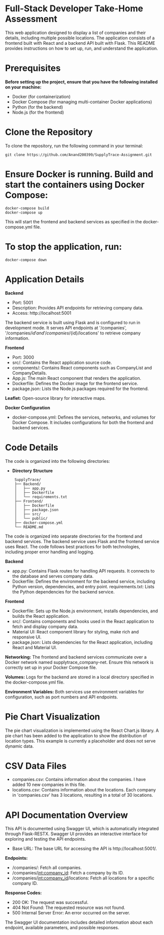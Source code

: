 # **Full-Stack Developer Take-Home Assessment**

This web application designed to display a list of companies and their details, including multiple possible locations. The application consists of a frontend built with React and a backend API built with Flask. This README provides instructions on how to set up, run, and understand the application.

# **Prerequisites**

 **Before setting up the project, ensure that you have the following installed on your machine:**

- Docker (for containerization)
- Docker Compose (for managing multi-container Docker applications)
- Python (for the backend)
- Node.js (for the frontend)


# **Clone the Repository**

To clone the repository, run the following command in your terminal:

    git clone https://github.com/Anand200399/SupplyTrace-Assignment.git


# **Ensure Docker is running. Build and start the containers using Docker Compose:**

    docker-compose build
    docker-compose up

This will start the frontend and backend services as specified in the docker-compose.yml file.

# **To stop the application, run:**

    docker-compose down

# **Application Details**

**Backend**

- Port: 5001
- Description: Provides API endpoints for retrieving company data.
- Access: http://localhost:5001

The backend service is built using Flask and is configured to run in development mode. It serves API endpoints at '/companies',
'/companies/${id}' and '/companies/${id}/locations' to retrieve company information.

**Frontend**

- Port: 3000
- src/: Contains the React application source code.
- components/: Contains React components such as CompanyList and CompanyDetails.
- App.js: The main React component that renders the application.
- Dockerfile: Defines the Docker image for the frontend service.
- package.json: Lists the Node.js packages required for the frontend.


**Leaflet:** Open-source library for interactive maps.

**Docker Configuration**

- docker-compose.yml: Defines the services, networks, and volumes for Docker Compose. It includes configurations for both the frontend and backend services.


# **Code Details**
The code is organized into the following directories:

- **Directory Structure**

       SupplyTrace/
       ├── Backend/
       │   ├── app.py
       │   ├── Dockerfile
       │   └── requirements.txt
       ├── Frontend/
       │   ├── Dockerfile
       │   ├── package.json
       │   ├── src/
       │   └── public/
       ├── docker-compose.yml
       └── README.md

The code is organized into separate directories for the frontend and backend services. The backend service uses Flask and
the frontend service uses React. The code follows best practices for both technologies, including proper error handling and
logging.

**Backend**
- app.py: Contains Flask routes for handling API requests. It connects to the database and serves company data.
- Dockerfile: Defines the environment for the backend service, including Python version, dependencies, and entry point.
requirements.txt: Lists the Python dependencies for the backend service.


**Frontend**
- Dockerfile: Sets up the Node.js environment, installs dependencies, and builds the React application.
- src/: Contains components and hooks used in the React application to fetch and display company data.
- Material UI: React component library for styling, make rich and responsive UI.
- package.json: Lists dependencies for the React application, including React and Material UI.


**Networking:** The frontend and backend services communicate over a Docker network named supplytrace_company-net. Ensure this network is correctly set up in your Docker Compose file.
 

**Volumes:** Logs for the backend are stored in a local directory specified in the docker-compose.yml file.


**Environment Variables:** Both services use environment variables for configuration, such as port numbers and API endpoints.



# **Pie Chart Visualization**

The pie chart visualization is implemented using the React Chart.js library. 
A pie chart has been added to the application to show the distribution of location types. This example is currently a placeholder and does not serve dynamic data.


# **CSV Data Files**

- companies.csv: Contains information about the companies. I have added 10 new companies in this file.
- locations.csv: Contains information about the locations. Each company in 'companies.csv' has 3 locations, resulting in a total of 30 locations.


# **API Documentation Overview**

This API is documented using Swagger UI, which is automatically integrated through Flask-RESTX. Swagger UI provides an interactive interface for exploring and testing the API endpoints.

- Base URL: The base URL for accessing the API is http://localhost:5001/.

**Endpoints:**

- /companies/: Fetch all companies.
- /companies/<int:company_id>: Fetch a company by its ID.
- /companies/<int:company_id>/locations: Fetch all locations for a specific company ID.


**Response Codes:**

- 200 OK: The request was successful.
- 404 Not Found: The requested resource was not found.
- 500 Internal Server Error: An error occurred on the server.

The Swagger UI documentation includes detailed information about each endpoint, available parameters, and possible responses.
